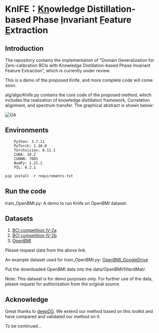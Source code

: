 # KnIFE：<ins>Kn</ins>owledge Distillation-based Phase <ins>I</ins>nvariant <ins>F</ins>eature <ins>E</ins>xtraction

## Introduction

The repository contains the implementation of "Domain Generalization for Zero-calibration BCIs with Knowledge Distillation-based Phase Invariant Feature Extraction", which is currently under review.

This is a demo of the proposed Knife, and more complete code will come soon.

alg/algs/Knife.py contains the core code of the proposed method, which includes the realization of knowledge distillation framework, Correlation alignment, and spectrum transfer.
The graphical abstract is shown below:

![GA](https://github.com/ZilinL/KnIFE/assets/10232596/5509b800-2ae4-47cc-ab61-00a4d9d19d94)

## Environments
        Python: 3.7.11
        PyTorch: 1.10.0
        Torchvision: 0.11.1
        CUDA: 10.2
        CUDNN: 7605
        NumPy: 1.21.2
        PIL: 6.2.1
```python
pip install -r requirements.txt
```

## Run the code
train_OpenBMI.py: A demo to run Knife on OpenBMI dataset.

## Datasets
1. [BCI competition IV-2a](https://www.bbci.de/competition/iv/#dataset2a)
2. [BCI competition IV-2b](https://www.bbci.de/competition/iv/#dataset2b)
3. [OpenBMI](http://gigadb.org/dataset/view/id/100542)

Please request data from the above link.

An example dataset used for train_OpenBMI.py: [OpenBMI_GoogleDrive](https://drive.google.com/drive/folders/1BtFluXOPe8Dk2Yee7zICE9gG7NM8lNwW?usp=sharing)

Put the downloaded OpenBMI data into the data/OpenBMI/filterdMat/.

Note: This dataset is for demo purposes only. For further use of the data, please request for authorization from the original source.

## Acknowledge
Great thanks to [deepDG](https://github.com/jindongwang/transferlearning/tree/master/code/DeepDG). We extend our method based on this toolkit and have compared and validated our method on it.

To be continued...
